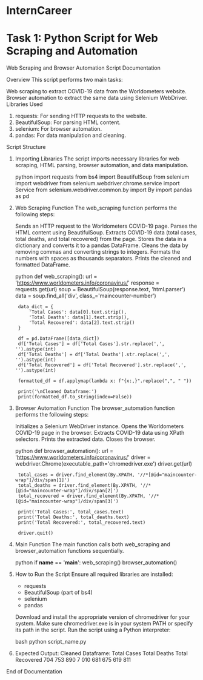 # InternCareer

# Task 1: Python Script for Web Scraping and Automation
Web Scraping and Browser Automation Script Documentation

Overview
This script performs two main tasks:

Web scraping to extract COVID-19 data from the Worldometers website.
Browser automation to extract the same data using Selenium WebDriver.
Libraries Used
1. requests: For sending HTTP requests to the website.
2. BeautifulSoup: For parsing HTML content.
3. selenium: For browser automation.
4. pandas: For data manipulation and cleaning.

Script Structure

1. Importing Libraries
    The script imports necessary libraries for web scraping, HTML parsing, browser automation, and data manipulation.

    python
        import requests
        from bs4 import BeautifulSoup
        from selenium import webdriver
        from selenium.webdriver.chrome.service import Service
        from selenium.webdriver.common.by import By
        import pandas as pd

2. Web Scraping Function
    The web_scraping function performs the following steps:

    Sends an HTTP request to the Worldometers COVID-19 page.
    Parses the HTML content using BeautifulSoup.
    Extracts COVID-19 data (total cases, total deaths, and total recovered) from the page.
    Stores the data in a dictionary and converts it to a pandas DataFrame.
    Cleans the data by removing commas and converting strings to integers.
    Formats the numbers with spaces as thousands separators.
    Prints the cleaned and formatted DataFrame.

    python
    def web_scraping():
        url = 'https://www.worldometers.info/coronavirus/'
        response = requests.get(url)
        soup = BeautifulSoup(response.text, 'html.parser')
        data = soup.find_all('div', class_='maincounter-number')

        data_dict = {
            'Total Cases': data[0].text.strip(),
            'Total Deaths': data[1].text.strip(),
            'Total Recovered': data[2].text.strip()
        }

        df = pd.DataFrame([data_dict])
        df['Total Cases'] = df['Total Cases'].str.replace(',', '').astype(int)
        df['Total Deaths'] = df['Total Deaths'].str.replace(',', '').astype(int)
        df['Total Recovered'] = df['Total Recovered'].str.replace(',', '').astype(int)
        
        formatted_df = df.applymap(lambda x: f"{x:,}".replace(",", " "))

        print('\nCleaned Dataframe:')
        print(formatted_df.to_string(index=False))

3. Browser Automation Function
    The browser_automation function performs the following steps:

    Initializes a Selenium WebDriver instance.
    Opens the Worldometers COVID-19 page in the browser.
    Extracts COVID-19 data using XPath selectors.
    Prints the extracted data.
    Closes the browser.

    python
    def browser_automation():
        url = 'https://www.worldometers.info/coronavirus/'
        driver = webdriver.Chrome(executable_path='chromedriver.exe')
        driver.get(url)

        total_cases = driver.find_element(By.XPATH, '//*[@id="maincounter-wrap"]/div/span[1]')
        total_deaths = driver.find_element(By.XPATH, '//*[@id="maincounter-wrap"]/div/span[2]')
        total_recovered = driver.find_element(By.XPATH, '//*[@id="maincounter-wrap"]/div/span[3]')

        print('Total Cases:', total_cases.text)
        print('Total Deaths:', total_deaths.text)
        print('Total Recovered:', total_recovered.text)

        driver.quit()
        
4. Main Function
    The main function calls both web_scraping and browser_automation functions sequentially.

    python
        if __name__ == '__main__':
            web_scraping()
            browser_automation()

5. How to Run the Script
    Ensure all required libraries are installed:
    - requests
    - BeautifulSoup (part of bs4)
    - selenium
    - pandas

    Download and install the appropriate version of chromedriver for your system. Make sure chromedriver.exe is in your system PATH or specify its path in the script.
    Run the script using a Python interpreter:

    bash
            python script_name.py

6. Expected Output:
        Cleaned Dataframe:
        Total Cases Total Deaths Total Recovered
        704 753 890    7 010 681     675 619 811


End of Documentation